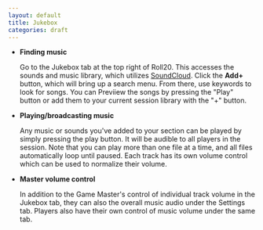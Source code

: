 ```yaml
---
layout: default
title: Jukebox
categories: draft
---
```


* __Finding music__
  
  Go to the Jukebox tab at the top right of Roll20.  This accesses the sounds and music library, which utilizes [SoundCloud](http://www.soundcloud.com/ "SoundCloud").  Click the __Add+__ button, which will bring up a search menu.  From there, use keywords to look for songs.  You can Previiew the songs by pressing the "Play" button or add them to your current session library with the "+" button.  

* __Playing/broadcasting music__
  
  Any music or sounds you've added to your section can be played by simply pressing the play button.  It will be audible to all players in the session.  Note that you can play more than one file at a time, and all files automatically loop until paused.  Each track has its own volume control which can be used to normalize their volume.

* __Master volume control__
  
  In addition to the Game Master's control of individual track volume in the Jukebox tab, they can also the overall music audio under the Settings tab.  Players also have their own control of music volume under the same tab.